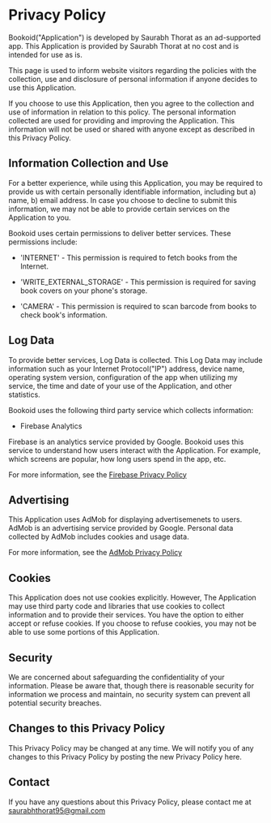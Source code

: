 # Privacy Policy

Bookoid("Application") is developed by Saurabh Thorat as an ad-supported app. This Application is provided by Saurabh Thorat at no cost and is intended for use as is.

This page is used to inform website visitors regarding the policies with the collection, use and disclosure of personal information if anyone decides to use this Application.

If you choose to use this Application, then you agree to the collection and use of information in relation to this policy. The personal information collected are used for providing and improving the Application. This information will not be used or shared with anyone except as described in this Privacy Policy.

## Information Collection and Use

For a better experience, while using this Application, you may be required to provide us with certain personally identifiable information, including but a) name, b)  email address. In case you choose to decline to submit this information, we may not be able to provide certain services on the Application to you.

Bookoid uses certain permissions to deliver better services. These permissions include:

* 'INTERNET' - This permission is required to fetch books from the Internet.

* 'WRITE_EXTERNAL_STORAGE' - This permission is required for saving book covers on your phone's storage.

* 'CAMERA' - This permission is required to scan barcode from books to check book's information.


## Log Data

To provide better services, Log Data is collected. This Log Data may include information such as your Internet Protocol("IP") address, device name, operating system version, configuration of the app when utilizing my service, the time and date of your use of the Application, and other statistics.

Bookoid uses the following third party service which collects information:

* Firebase Analytics

Firebase is an analytics service provided by Google. Bookoid uses this service to understand how users interact with the Application. For example, which screens are popular, how long users spend in the app, etc.

For more information, see the [Firebase Privacy Policy](https://www.firebase.com/terms/privacy-policy.html)


## Advertising

This Application uses AdMob for displaying advertisemenets to users. AdMob is an advertising service provided by Google. Personal data collected by AdMob includes cookies and usage data. 

For more information, see the [AdMob Privacy Policy](https://www.google.com/policies/technologies/ads)


## Cookies

This Application does not use cookies explicitly. However, The Application may use third party code and libraries that use cookies to collect information and to provide their services. You have the option to either accept or refuse cookies. If you choose to refuse cookies, you may not be able to use some portions of this Application.


## Security

We are concerned about safeguarding the confidentiality of your information. Please be aware that, though there is reasonable security for information we process and maintain, no security system can prevent all potential security breaches.


## Changes to this Privacy Policy

This Privacy Policy may be changed at any time. We will notify you of any changes to this Privacy Policy by posting the new Privacy Policy here.


## Contact

If you have any questions about this Privacy Policy, please contact me at saurabhthorat95@gmail.com
